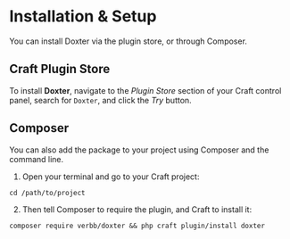 # Installation & Setup
You can install Doxter via the plugin store, or through Composer.

## Craft Plugin Store
To install **Doxter**, navigate to the _Plugin Store_ section of your Craft control panel, search for `Doxter`, and click the _Try_ button.

## Composer
You can also add the package to your project using Composer and the command line.

1. Open your terminal and go to your Craft project:
```shell
cd /path/to/project
```

2. Then tell Composer to require the plugin, and Craft to install it:
```shell
composer require verbb/doxter && php craft plugin/install doxter
```
